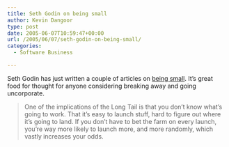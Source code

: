 ```yaml
---
title: Seth Godin on being small
author: Kevin Dangoor
type: post
date: 2005-06-07T10:59:47+00:00
url: /2005/06/07/seth-godin-on-being-small/
categories:
  - Software Business

---
```

Seth Godin has just written a couple of articles on [being small][1]. It&#8217;s great food for thought for anyone considering breaking away and going uncorporate.

> One of the implications of the Long Tail is that you don&#8217;t know what&#8217;s going to work. That it&#8217;s easy to launch stuff, hard to figure out where it&#8217;s going to land. If you don&#8217;t have to bet the farm on every launch, you&#8217;re way more likely to launch more, and more randomly, which vastly increases your odds.

 [1]: http://sethgodin.typepad.com/seths_blog/2005/06/more_on_small.html